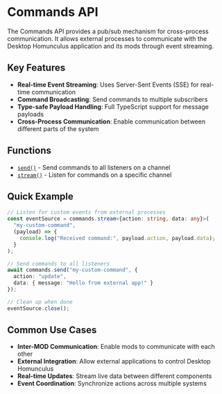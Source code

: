 # Commands API

The Commands API provides a pub/sub mechanism for cross-process communication. It allows external processes to communicate with the Desktop Homunculus application and its mods through event streaming.

## Key Features

- **Real-time Event Streaming**: Uses Server-Sent Events (SSE) for real-time communication
- **Command Broadcasting**: Send commands to multiple subscribers
- **Type-safe Payload Handling**: Full TypeScript support for message payloads
- **Cross-Process Communication**: Enable communication between different parts of the system

## Functions

- [`send()`](./send.md) - Send commands to all listeners on a channel
- [`stream()`](./stream.md) - Listen for commands on a specific channel

## Quick Example

```typescript
// Listen for custom events from external processes
const eventSource = commands.stream<{action: string, data: any}>(
  "my-custom-command",
  (payload) => {
    console.log("Received command:", payload.action, payload.data);
  }
);

// Send commands to all listeners
await commands.send("my-custom-command", {
  action: "update",
  data: { message: "Hello from external app!" }
});

// Clean up when done
eventSource.close();
```

## Common Use Cases

- **Inter-MOD Communication**: Enable mods to communicate with each other
- **External Integration**: Allow external applications to control Desktop Homunculus
- **Real-time Updates**: Stream live data between different components
- **Event Coordination**: Synchronize actions across multiple systems
